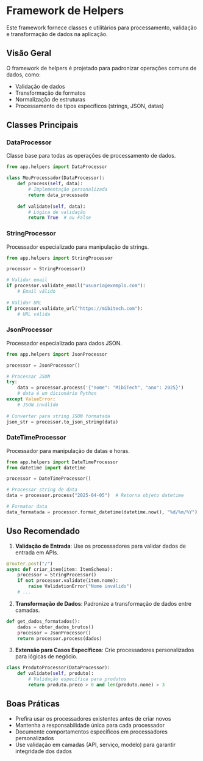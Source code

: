 # Framework de Helpers

Este framework fornece classes e utilitários para processamento, validação e transformação de dados na aplicação.

## Visão Geral

O framework de helpers é projetado para padronizar operações comuns de dados, como:

- Validação de dados
- Transformação de formatos
- Normalização de estruturas
- Processamento de tipos específicos (strings, JSON, datas)

## Classes Principais

### DataProcessor

Classe base para todas as operações de processamento de dados.

```python
from app.helpers import DataProcessor

class MeuProcessador(DataProcessor):
    def process(self, data):
        # Implementação personalizada
        return data_processado
        
    def validate(self, data):
        # Lógica de validação
        return True  # ou False
```

### StringProcessor

Processador especializado para manipulação de strings.

```python
from app.helpers import StringProcessor

processor = StringProcessor()

# Validar email
if processor.validate_email("usuario@exemplo.com"):
    # Email válido
    
# Validar URL
if processor.validate_url("https://mibitech.com"):
    # URL válida
```

### JsonProcessor

Processador especializado para dados JSON.

```python
from app.helpers import JsonProcessor

processor = JsonProcessor()

# Processar JSON
try:
    data = processor.process('{"nome": "MibiTech", "ano": 2025}')
    # data é um dicionário Python
except ValueError:
    # JSON inválido
    
# Converter para string JSON formatada
json_str = processor.to_json_string(data)
```

### DateTimeProcessor

Processador para manipulação de datas e horas.

```python
from app.helpers import DateTimeProcessor
from datetime import datetime

processor = DateTimeProcessor()

# Processar string de data
data = processor.process("2025-04-05")  # Retorna objeto datetime

# Formatar data
data_formatada = processor.format_datetime(datetime.now(), "%d/%m/%Y")
```

## Uso Recomendado

1. **Validação de Entrada**: Use os processadores para validar dados de entrada em APIs.

```python
@router.post("/")
async def criar_item(item: ItemSchema):
    processor = StringProcessor()
    if not processor.validate(item.nome):
        raise ValidationError("Nome inválido")
    # ...
```

2. **Transformação de Dados**: Padronize a transformação de dados entre camadas.

```python
def get_dados_formatados():
    dados = obter_dados_brutos()
    processor = JsonProcessor()
    return processor.process(dados)
```

3. **Extensão para Casos Específicos**: Crie processadores personalizados para lógicas de negócio.

```python
class ProdutoProcessor(DataProcessor):
    def validate(self, produto):
        # Validação específica para produtos
        return produto.preco > 0 and len(produto.nome) > 3
```

## Boas Práticas

- Prefira usar os processadores existentes antes de criar novos
- Mantenha a responsabilidade única para cada processador
- Documente comportamentos específicos em processadores personalizados
- Use validação em camadas (API, serviço, modelo) para garantir integridade dos dados